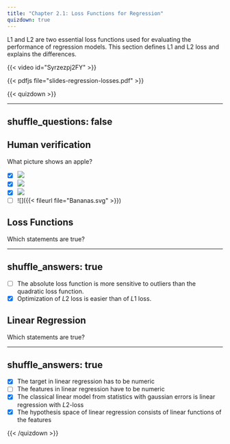 ```yaml
---
title: "Chapter 2.1: Loss Functions for Regression"
quizdown: true
---
```

L1 and L2 are two essential loss functions used for evaluating the performance of regression models. This section defines L1 and L2 loss and explains the differences. 

<!--more-->
{{< video id="Syrzezpj2FY" >}}

{{< pdfjs file="slides-regression-losses.pdf" >}}

{{< quizdown >}}

---
shuffle_questions: false
---

## Human verification

What picture shows an apple?

- [x] ![](https://upload.wikimedia.org/wikipedia/commons/2/22/Malus_domestica_a1.jpg)
- [x] ![](https://upload.wikimedia.org/wikipedia/commons/9/92/95apple.jpeg)
- [x] ![](https://upload.wikimedia.org/wikipedia/commons/thumb/e/e3/Macintosh_128k_transparency.png/511px-Macintosh_128k_transparency.png)
- [ ] ![]({{< fileurl file="Bananas.svg" >}})

## Loss Functions

Which statements are true?

---
shuffle_answers: true
---

- [ ] The absolute loss function is more sensitive to outliers than the quadratic loss function.
- [x] Optimization of $L2$ loss is easier than of $L1$ loss.

## Linear Regression

Which statements are true? 

---
shuffle_answers: true
---

- [x] The target in linear regression has to be numeric
- [ ] The features in linear regression have to be numeric
- [x] The classical linear model from statistics with gaussian errors is linear regression with $L2$-loss
- [x] The hypothesis space of linear regression consists of linear functions of the features

{{< /quizdown >}}


